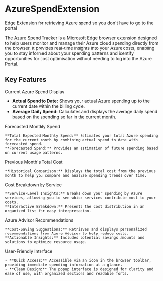 # AzureSpendExtension
Edge Extension for retrieving Azure spend so you don't have to go to the portal 

The Azure Spend Tracker is a Microsoft Edge browser extension designed to help users monitor and manage their Azure cloud spending directly from the browser. It provides real-time insights into your Azure costs, enabling you to stay informed about your spending patterns and identify opportunities for cost optimisation without needing to log into the Azure Portal.

## Key Features

Current Azure Spend Display

- **Actual Spend to Date:** Shows your actual Azure spending up to the current date within the billing cycle.
- **Average Daily Spend:** Calculates and displays the average daily spend based on the spending so far in the current month.

Forecasted Monthly Spend

    **Total Expected Monthly Spend:** Estimates your total Azure spending for the current month by combining actual spend to date with forecasted spend.
    **Forecasted Spend:** Provides an estimation of future spending based on current usage patterns.

Previous Month's Total Cost

    **Historical Comparison:** Displays the total cost from the previous month to help you compare and analyze spending trends over time.

Cost Breakdown by Service

    **Service-Level Insights:** Breaks down your spending by Azure services, allowing you to see which services contribute most to your costs.
    **Interactive Breakdown:** Presents the cost distribution in an organized list for easy interpretation.

Azure Advisor Recommendations

    **Cost-Saving Suggestions:** Retrieves and displays personalized recommendations from Azure Advisor to help reduce costs.
    **Actionable Insights:** Includes potential savings amounts and solutions to optimize resource usage.

User-Friendly Interface

    - **Quick Access:** Accessible via an icon in the browser toolbar, providing immediate spending information at a glance.
    - **Clean Design:** The popup interface is designed for clarity and ease of use, with organized sections and readable fonts.
